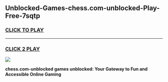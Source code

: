 
## Unblocked-Games-chess.com-unblocked-Play-Free-7sqtp
<h3>
<a href="https://premium76.site?title=chess.com-unblocked&ref=18A1">CLICK TO PLAY</a></h3>
<hr>

<h3>
<a href="https://premium76.site?title=chess.com-unblocked&ref=18A1">CLICK 2 PLAY</a>
  
</h3>

<a href="https://premium76.site?title=chess.com-unblocked&ref=18A1"><img src="https://clearcache.store/games.png"></a>


**chess.com-unblocked games unblocked: Your Gateway to Fun and Accessible Online Gaming**
